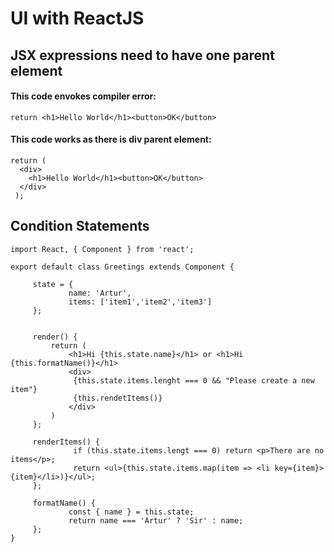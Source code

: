 # UI with ReactJS
## JSX expressions need to have one parent element
#### This code envokes compiler error:
```
return <h1>Hello World</h1><button>OK</button>
```
#### This code works as there is div parent element:
```
return (
  <div>
    <h1>Hello World</h1><button>OK</button>
  </div>
 );
```

## Condition Statements
```
import React, { Component } from 'react';

export default class Greetings extends Component {

     state = {
             name: 'Artur',
             items: ['item1','item2','item3']
     };
     
     
     render() {
         return (
             <h1>Hi {this.state.name}</h1> or <h1>Hi {this.formatName()}</h1>
             <div>
              {this.state.items.lenght === 0 && "Please create a new item"}
              {this.rendetItems()}
             </div>
         )
     };
     
     renderItems() {
              if (this.state.items.lengt === 0) return <p>There are no items</p>;
              return <ul>{this.state.items.map(item => <li key={item}>{item}</li>)}</ul>;
     };
     
     formatName() {
             const { name } = this.state;
             return name === 'Artur' ? 'Sir' : name;
     };
}
```
